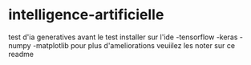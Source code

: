 # intelligence-artificielle
test d'ia generatives
avant le test installer sur l'ide
-tensorflow
-keras
-numpy
-matplotlib
pour plus d'ameliorations veuiilez les noter sur ce readme
